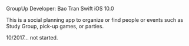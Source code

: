 GroupUp
Developer: Bao Tran
Swift
iOS 10.0 

This is a social planning app to organize or find people or events such as Study Group, pick-up games, or parties. 

10/2017... not started.

